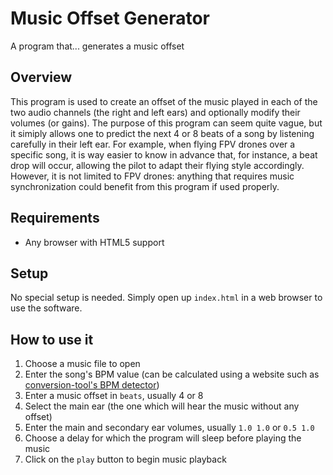 Music Offset Generator
======================

A program that... generates a music offset

Overview
--------

This program is used to create an offset of the music played in each of the two audio channels (the right and left ears) and optionally modify their volumes (or gains). The purpose of this program can seem quite vague, but it simiply allows one to predict the next 4 or 8 beats of a song by listening carefully in their left ear. For example, when flying FPV drones over a specific song, it is way easier to know in advance that, for instance, a beat drop will occur, allowing the pilot to adapt their flying style accordingly. However, it is not limited to FPV drones: anything that requires music synchronization could benefit from this program if used properly.

Requirements
------------

* Any browser with HTML5 support

Setup
-----

No special setup is needed. Simply open up `index.html` in a web browser to use the software.

How to use it
-------------

1. Choose a music file to open
2. Enter the song's BPM value (can be calculated using a website such as [conversion-tool's BPM detector](https://www.conversion-tool.com/bpmdetector/))
3. Enter a music offset in `beats`, usually 4 or 8
4. Select the main ear (the one which will hear the music without any offset)
5. Enter the main and secondary ear volumes, usually `1.0 1.0` or `0.5 1.0`
6. Choose a delay for which the program will sleep before playing the music
7. Click on the `play` button to begin music playback
